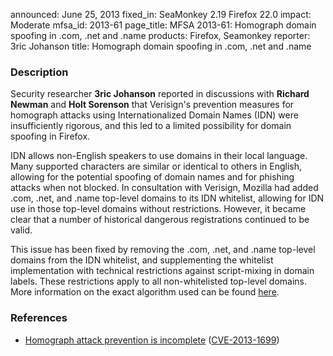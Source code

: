 announced: June 25, 2013
fixed_in: SeaMonkey 2.19
          Firefox 22.0
impact: Moderate
mfsa_id: 2013-61
page_title: MFSA 2013-61: Homograph domain spoofing in .com, .net and .name
products: Firefox, Seamonkey
reporter: 3ric Johanson
title: Homograph domain spoofing in .com, .net and .name

<h3>Description</h3>

<p>Security researcher <strong>3ric Johanson</strong> reported in discussions
with <strong>Richard Newman</strong> and <strong>Holt Sorenson</strong> that
Verisign's prevention measures for homograph attacks using Internationalized
Domain Names (IDN) were insufficiently rigorous, and this led to a limited
possibility for domain spoofing in Firefox.</p>

<p>IDN allows non-English speakers to use domains in their local language. Many
supported characters are similar or identical to others in English, allowing for
the potential spoofing of domain names and for phishing attacks when not
blocked. In consultation with Verisign, Mozilla had added .com, .net, and .name
top-level domains to its IDN whitelist, allowing for IDN use in those top-level
domains without restrictions. However, it became clear that a number of
historical dangerous registrations continued to be valid.</p>

<p>This issue has been fixed by removing the .com, .net, and .name top-level
domains from the IDN whitelist, and supplementing the whitelist implementation
with technical restrictions against script-mixing in domain labels. These
restrictions apply to all non-whitelisted top-level domains. More information on
the exact algorithm used can be found <a href="https://wiki.mozilla.org/IDN_Display_Algorithm">here</a>.

</p>


<h3>References</h3>

<ul>
  <li><a href="https://bugzilla.mozilla.org/show_bug.cgi?id=840882">
       Homograph attack prevention is incomplete</a> (<a href="http://cve.mitre.org/cgi-bin/cvename.cgi?name=CVE-2013-1699" class="ex-ref">CVE-2013-1699</a>)</li>
</ul>



